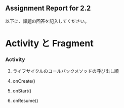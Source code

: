 Assignment Report for 2.2
------

以下に、課題の回答を記入してください。

Activity と Fragment
======

### Activity

3. ライフサイクルのコールバックメソッドの呼び出し順

1. onCreate()
2. onStart()
3. onResume()

